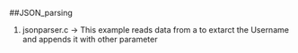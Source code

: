 ##JSON_parsing
1. jsonparser.c -> This example reads data from a to extarct the Username and appends it with other parameter
